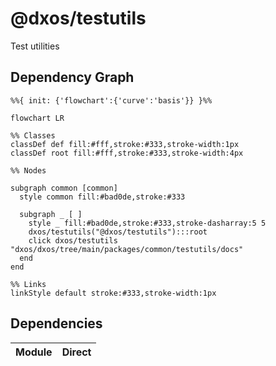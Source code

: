 # @dxos/testutils

Test utilities

## Dependency Graph

```mermaid
%%{ init: {'flowchart':{'curve':'basis'}} }%%

flowchart LR

%% Classes
classDef def fill:#fff,stroke:#333,stroke-width:1px
classDef root fill:#fff,stroke:#333,stroke-width:4px

%% Nodes

subgraph common [common]
  style common fill:#bad0de,stroke:#333

  subgraph _ [ ]
    style _ fill:#bad0de,stroke:#333,stroke-dasharray:5 5
    dxos/testutils("@dxos/testutils"):::root
    click dxos/testutils "dxos/dxos/tree/main/packages/common/testutils/docs"
  end
end

%% Links
linkStyle default stroke:#333,stroke-width:1px
```

## Dependencies

| Module | Direct |
|---|---|
